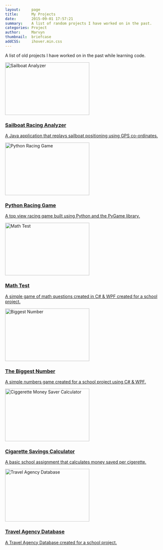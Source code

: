 ```yaml
---
layout:     page
title:      My Projects
date:       2015-09-01 17:57:21
summary:    A list of random projects I have worked on in the past.
categories: Project
author:     Marvyn
thumbnail:  briefcase
addCSS:     ihover.min.css
---
```


A list of old projects I have worked on in the past while learning code. 
<div class="row"> 
	<div class="col-xs-6">      
		<div class="ih-item square effect6 from_left_and_right">
			<a href="{{ site.baseurl }}/projects/sailboat/">
		        <div class="img">
		            <img src="{{ site.baseurl }}/projects/sailboat/images/Sailboat_Analyzer.jpg" width="275" height="172" alt="Sailboat Analyzer">
		        </div>
		        <div class="info">
		            <h3>Sailboat Racing Analyzer</h3>
		            <p>A Java application that replays sailboat positioning using GPS co-ordinates.</p>
		        </div>
		    </a>
		</div>
	</div>
	<div class="col-xs-6">      
		<div class="ih-item square effect6 from_left_and_right">
		    <a href="{{ site.baseurl }}/projects/pyRacer/">
		        <div class="img">
		            <img src="{{ site.baseurl }}/projects/pyRacer/images/PythonRacingGame.jpg" width="275" height="172" alt="Python Racing Game">
		        </div>
		        <div class="info">
		            <h3>Python Racing Game</h3>
		            <p>A top view racing game built using Python and the PyGame library.</p>
		        </div>
		    </a>
		</div>
	</div>	
</div>

<div class="row"> 
	<div class="col-xs-6">      
		<div class="ih-item square effect6 from_left_and_right">
		    <a href="{{ site.baseurl }}/projects/MathTest/">
		        <div class="img">
		            <img src="{{ site.baseurl }}/projects/MathTest/images/MathTest.jpg" width="275" height="172" alt="Math Test">
		        </div>
		        <div class="info">
		            <h3>Math Test</h3>
		            <p>A simple game of math questions created in C# & WPF created for a school project.</p>
		        </div>
		    </a>
		</div>
	</div>
	<div class="col-xs-6">      
		<div class="ih-item square effect6 from_left_and_right">
		    <a href="{{ site.baseurl }}/projects/biggestNumber/">
		        <div class="img">
		            <img src="{{ site.baseurl }}/projects/biggestNumber/images/BiggestNumber.jpg" width="275" height="172" alt="Biggest Number">
		        </div>
		        <div class="info">
		            <h3>The Biggest Number</h3>
		            <p>A simple numbers game created for a school project using C# & WPF.</p>
		        </div>
		    </a>
		</div>
	</div>	
</div>
<p>
<div class="row"> 
	<div class="col-xs-6">      
		<div class="ih-item square effect6 from_left_and_right">
		    <a href="{{ site.baseurl }}/projects/ciggCalc/">
		        <div class="img">
		            <img src="{{ site.baseurl }}/projects/ciggCalc/images/onlineCigg.JPG"  width="275" height="172" alt="Ciggerette Money Saver Calculator">
		        </div>
		        <div class="info">
		            <h3>Cigarette Savings Calculator</h3>
		            <p>A basic school assignment that calculates money saved per cigerette.</p>
		        </div>
		    </a>
		</div>
	</div>
	<div class="col-xs-6">      
		<div class="ih-item square effect6 from_left_and_right">
		    <a href="{{ site.baseurl }}/projects/travelAgency/">
		        <div class="img">
		            <img src="{{ site.baseurl }}/projects/travelAgency/images/kon-tiki-frontpage.JPG" width="275" height="172" alt="Travel Agency Database">
		        </div>
		        <div class="info">
		            <h3>Travel Agency Database</h3>
		            <p>A Travel Agency Database created for a school project.</p>
		        </div>
		    </a>
		</div>
	</div>	
</div>
</p>
